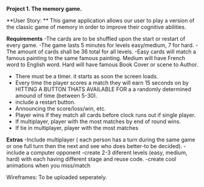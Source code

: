 
 **Project 1. The memory game.**


**User Story: **
This game application allows our user to play a version of the classic game of memory in order to improve their cognitive abilities.

**Requirements**
-The cards are to be shuffled upon the start or restart of every game.
-The game lasts 5 minutes for levels easy/medium, 7 for hard. 
-The amount of cards shall be 36 total for all levels.
-Easy cards will match a famous painting to the same famous painting. Medium will have French word to English word. Hard will have famous Book Cover or scene to Author.
- There must be a timer. it starts as soon the screen loads.
- Every time the player scores a match they will earn 15 seconds on by HITTING A BUTTON THATS AVAILABLE FOR  a a randomly determined amound of time (between 5-30).
- include a restart button. 
- Announcing the score/loss/win, etc. 
- Player wins if they match all cards before clock runs out if single player. 
- If multiplayer, player with the most matches by end of round wins. 
- If tie in multiplayer, player with the most matches 


**Extras**
-Include multiplayer ( each person has a turn during the same game or one full turn then the next and see who does better-to be decided). 
-include a computer opponent
-create 2-3 diferent levels (easy, medium, hard) with each having different stage and reuse code. 
-create cool animations when you miss/match





Wireframes: To be uploaded seperately. 
